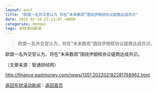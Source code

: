 ```yaml
---
layout: post
title: "欧盟一名外交官认为 将在“未来数周”围绕伊朗核协议磋商达成共识"
date: 2022-02-18 23:13:07 +0800
categories: emnews
tags: 东财滚动新闻
---
```

> 欧盟一名外交官认为，将在“未来数周”围绕伊朗核协议磋商达成共识。

<p>欧盟一名外交官认为，将在“未来数周”围绕伊朗核协议磋商达成共识。</p><p class="em_media">（文章来源：智通财经网）</p>

<http://finance.eastmoney.com/news/1351,202202182281768962.html>

[返回东财滚动新闻](//finews.withounder.com/emnews/)｜[返回首页](//finews.withounder.com/)